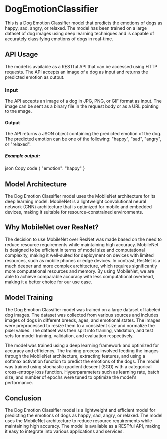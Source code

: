 # DogEmotionClassifier

This is a Dog Emotion Classifier model that predicts the emotions of dogs as happy, sad, angry, or relaxed. The model has been trained on a large dataset of dog images using deep learning techniques and is capable of accurately classifying emotions of dogs in real-time.

## API Usage
The model is available as a RESTful API that can be accessed using HTTP requests. The API accepts an image of a dog as input and returns the predicted emotion as output. 

### Input
The API accepts an image of a dog in JPG, PNG, or GIF format as input. The image can be sent as a binary file in the request body or as a URL pointing to the image.

#### Output
The API returns a JSON object containing the predicted emotion of the dog. The predicted emotion can be one of the following: "happy", "sad", "angry", or "relaxed".

##### Example output:

json
Copy code
{
    "emotion": "happy"
}

## Model Architecture
The Dog Emotion Classifier model uses the MobileNet architecture for its deep learning model. MobileNet is a lightweight convolutional neural network (CNN) architecture that is optimized for mobile and embedded devices, making it suitable for resource-constrained environments.

## Why MobileNet over ResNet?
The decision to use MobileNet over ResNet was made based on the need to reduce resource requirements while maintaining high accuracy. MobileNet is designed to be efficient in terms of model size and computational complexity, making it well-suited for deployment on devices with limited resources, such as mobile phones or edge devices. In contrast, ResNet is a much deeper and more complex architecture, which requires significantly more computational resources and memory. By using MobileNet, we are able to achieve comparable accuracy with less computational overhead, making it a better choice for our use case.

## Model Training
The Dog Emotion Classifier model was trained on a large dataset of labeled dog images. The dataset was collected from various sources and includes images of dogs in different breeds, ages, and emotional states. The images were preprocessed to resize them to a consistent size and normalize the pixel values. The dataset was then split into training, validation, and test sets for model training, validation, and evaluation respectively.

The model was trained using a deep learning framework and optimized for accuracy and efficiency. The training process involved feeding the images through the MobileNet architecture, extracting features, and using a softmax activation function to predict the emotions of the dogs. The model was trained using stochastic gradient descent (SGD) with a categorical cross-entropy loss function. Hyperparameters such as learning rate, batch size, and number of epochs were tuned to optimize the model's performance.

## Conclusion
The Dog Emotion Classifier model is a lightweight and efficient model for predicting the emotions of dogs as happy, sad, angry, or relaxed. The model uses the MobileNet architecture to reduce resource requirements while maintaining high accuracy. The model is available as a RESTful API, making it easy to integrate into various applications and services.
